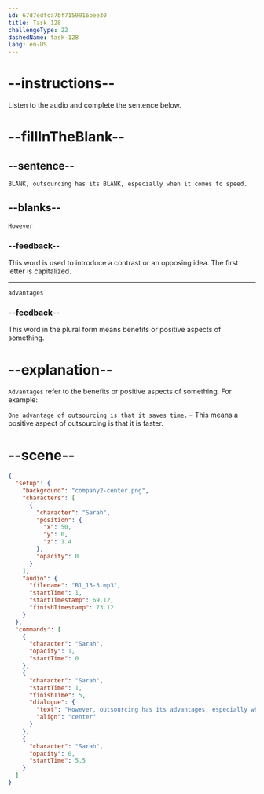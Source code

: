 ```yaml
---
id: 67d7edfca7bf7159916bee30
title: Task 128
challengeType: 22
dashedName: task-128
lang: en-US
---
```


<!-- (Audio) Sarah: However, outsourcing has its advantages, especially when it comes to speed. -->

# --instructions--

Listen to the audio and complete the sentence below.

# --fillInTheBlank--

## --sentence--

`BLANK, outsourcing has its BLANK, especially when it comes to speed.`

## --blanks--

`However`

### --feedback--

This word is used to introduce a contrast or an opposing idea. The first letter is capitalized.

---

`advantages`

### --feedback--

This word in the plural form means benefits or positive aspects of something.  

# --explanation--

`Advantages` refer to the benefits or positive aspects of something. For example:

`One advantage of outsourcing is that it saves time.` – This means a positive aspect of outsourcing is that it is faster.  

# --scene--

```json
{
  "setup": {
    "background": "company2-center.png",
    "characters": [
      {
        "character": "Sarah",
        "position": {
          "x": 50,
          "y": 0,
          "z": 1.4
        },
        "opacity": 0
      }
    ],
    "audio": {
      "filename": "B1_13-3.mp3",
      "startTime": 1,
      "startTimestamp": 69.12,
      "finishTimestamp": 73.12
    }
  },
  "commands": [
    {
      "character": "Sarah",
      "opacity": 1,
      "startTime": 0
    },
    {
      "character": "Sarah",
      "startTime": 1,
      "finishTime": 5,
      "dialogue": {
        "text": "However, outsourcing has its advantages, especially when it comes to speed.",
        "align": "center"
      }
    },
    {
      "character": "Sarah",
      "opacity": 0,
      "startTime": 5.5
    }
  ]
}
```
